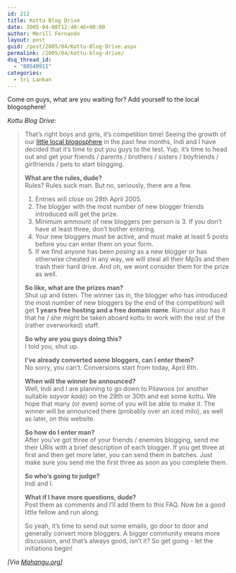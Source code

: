```yaml
---
id: 212
title: Kottu Blog Drive
date: 2005-04-08T12:40:46+00:00
author: Merill Fernando
layout: post
guid: /post/2005/04/Kottu-Blog-Drive.aspx
permalink: /2005/04/kottu-blog-drive/
dsq_thread_id:
  - "80540911"
categories:
  - Sri Lankan
---
```

<p>Come on guys, what are you waiting for? Add yourself to the local blogosphere!</p>
<p><em>Kottu Blog Drive:</em> </p>
<blockquote>
<p>That&rsquo;s right boys and girls, it&rsquo;s competition time! Seeing the growth of our <a href="http://kottu.org/">little local blogosphere</a> in the past few months, Indi and I have decided that it&rsquo;s time to put you guys to the test. Yup, it&rsquo;s time to head out and get your friends / parents / brothers / sisters / boyfriends / girlfriends / pets to start blogging. </p>
<p><strong>What are the rules, dude?</strong><br />Rules? Rules suck man. But no, seriously, there are a few.</p>
<ol>
<li>Entries will close on 28th April 2005.</li>
<li>The blogger with the most number of new blogger friends introduced will get the prize.</li>
<li>Minimum ammount of new bloggers per person is 3. If you don&rsquo;t have at least three, don&rsquo;t bother entering.</li>
<li>Your new bloggers must be active, and must make at least 5 posts before you can enter them on your form.</li>
<li>If we find anyone has been <em>posing</em> as a new blogger or has otherwise cheated in any way, we will steal all their Mp3s and then trash their hard drive. And oh, we wont consider them for the prize as well.</li></ol>
<p><strong>So like, what are the prizes man?</strong><br />Shut up and listen. The winner (as in, the blogger who has introduced the most number of new bloggers by the end of the competition) will get <strong>1 years free hosting and a free domain name</strong>. Rumour also has it that he / she might be taken aboard kottu to work with the rest of the (rather overworked) staff.</p>
<p><strong>So why are you guys doing this?</strong><br />I told you, shut up.</p>
<p><strong>I&rsquo;ve already converted some bloggers, can I enter them?</strong><br />No sorry, you can&rsquo;t. Conversions start from today, April 6th.</p>
<p><strong>When will the winner be announced?</strong><br />Well, Indi and I are planning to go down to Pilawoos (or another suitable <em>sayvar kade</em>) on the 29th or 30th and eat some kottu. We hope that many (or even) some of you will be able to make it. The winner will be announced there (probably over an iced milo), as well as later, on this website.</p>
<p><strong>So how do I enter man?</strong><br />After you&rsquo;ve got three of your friends / enemies blogging, send me their URIs with a brief description of each blogger. If you get three at first and then get more later, you can send them in batches. Just make sure you send me the first three as soon as you complete them. </p>
<p><strong>So who&rsquo;s going to judge?</strong><br />Indi and I.</p>
<p><strong>What if I have more questions, dude?</strong><br />Post them as comments and I&rsquo;ll add them to this FAQ. Now be a good little fellow and run along.</p>
<p>So yeah, it&rsquo;s time to send out some emails, go door to door and generally convert more bloggers. A bigger community means more discussion, and that&rsquo;s always good, isn&rsquo;t it? So get going - let the initiations begin! </p></blockquote><i>[Via <a href="http://mahangu.org/2005/04/kottu-blog-drive/">Mahangu.org</a>]</i> 